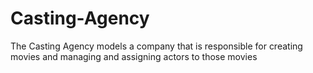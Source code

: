 # Casting-Agency
The Casting Agency models a company that is responsible for creating movies and managing and assigning actors to those movies

